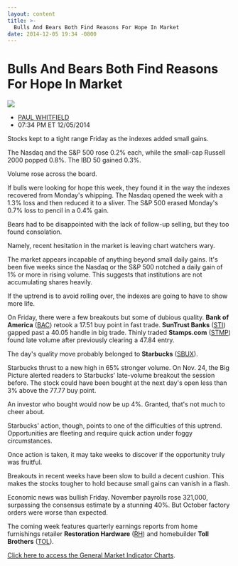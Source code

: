 ```yaml
---
layout: content
title: >-
  Bulls And Bears Both Find Reasons For Hope In Market
date: 2014-12-05 19:34 -0800
---
```



Bulls And Bears Both Find Reasons For Hope In Market
=====================================================


![](https://www.investors.com/wp-content/uploads/ibd-migrated-images/MPv_141208_635533902132492657.png)

* [PAUL WHITFIELD](https://www.investors.com/author/whitfieldp/ "Posts by PAUL WHITFIELD")
* 07:34 PM ET 12/05/2014




  

Stocks kept to a tight range Friday as the indexes added small gains.

  

The Nasdaq and the S&P 500 rose 0.2% each, while the small-cap Russell 2000 popped 0.8%. The IBD 50 gained 0.3%.

  

Volume rose across the board.

  

If bulls were looking for hope this week, they found it in the way the indexes recovered from Monday's whipping. The Nasdaq opened the week with a 1.3% loss and then reduced it to a sliver. The S&P 500 erased Monday's 0.7% loss to pencil in a 0.4% gain.

  

Bears had to be disappointed with the lack of follow-up selling, but they too found consolation.

  

Namely, recent hesitation in the market is leaving chart watchers wary.

  

The market appears incapable of anything beyond small daily gains. It's been five weeks since the Nasdaq or the S&P 500 notched a daily gain of 1% or more in rising volume. This suggests that institutions are not accumulating shares heavily.

  

If the uptrend is to avoid rolling over, the indexes are going to have to show more life.

  

On Friday, there were a few breakouts but some of dubious quality. **Bank of America** ([BAC](https://research.investors.com/quote.aspx?symbol=BAC)) retook a 17.51 buy point in fast trade. **SunTrust Banks** ([STI](https://research.investors.com/quote.aspx?symbol=STI)) gapped past a 40.05 handle in big trade. Thinly traded **Stamps.com** ([STMP](https://research.investors.com/quote.aspx?symbol=STMP)) found late volume after previously clearing a 47.84 entry.

  

The day's quality move probably belonged to **Starbucks** ([SBUX](https://research.investors.com/quote.aspx?symbol=SBUX)).

  

Starbucks thrust to a new high in 65% stronger volume. On Nov. 24, the Big Picture alerted readers to Starbucks' late-volume breakout the session before. The stock could have been bought at the next day's open less than 3% above the 77.77 buy point.

  

An investor who bought would now be up 4%. Granted, that's not much to cheer about.

  

Starbucks' action, though, points to one of the difficulties of this uptrend. Opportunities are fleeting and require quick action under foggy circumstances.

  

Once action is taken, it may take weeks to discover if the opportunity truly was fruitful.

  

Breakouts in recent weeks have been slow to build a decent cushion. This makes the stocks tougher to hold because small gains can vanish in a flash.

  

Economic news was bullish Friday. November payrolls rose 321,000, surpassing the consensus estimate by a stunning 40%. But October factory orders were worse than expected.

  

The coming week features quarterly earnings reports from home furnishings retailer **Restoration Hardware** ([RH](https://research.investors.com/quote.aspx?symbol=RH)) and homebuilder **Toll Brothers** ([TOL](https://research.investors.com/quote.aspx?symbol=TOL)).

  

[Click here to access the General Market Indicator Charts](https://www.investors.com/pdf/GMI_120814.pdf).




